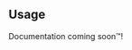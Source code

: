 <!-- Top -->
<!-- /Top -->

## Usage

Documentation coming soon™️!

<!-- Development -->

<!-- Maps -->
<!-- /Maps -->

<!-- /Development -->
